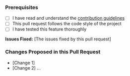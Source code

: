 ### Prerequisites
* [ ] I have read and understand the [contribution guidelines](CONTRIBUTING.md)
* [ ] This pull request follows the code style of the project
* [ ] I have tested this feature thoroughly

**Issues Fixed:** [The issues fixed by this pull request]

### Changes Proposed in this Pull Request
* [Change 1]
* [Change 2]
...


